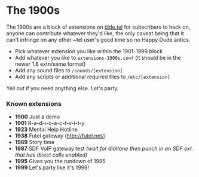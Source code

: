 # The 1900s #

The 1900s are a block of extensions on [tilde.tel](https://tilde.tel "tilde.tel") for subscribers to hack on, anyone can contribute whatever they'd like, the only caveat being that it can't infringe on any other ~tel user's good time so no Happy Dude antics.

* Pick whatever extension you like within the 1901-1999 block
* Add whatever you like to `extensions-1900s.conf` (it should be in the newer 1.8 extn/same format)
* Add any sound files to `/sounds/[extension]`
* Add any scripts or additional required files to `/etc/[extension]`

Yell out if you need anything else. Let's party.


### Known extensions ###
* **1900** Just a demo
* **1901** R-a-d-i-o-a-c-t-v-i-t-y
* **1923** Mental Help Hotline
* **1938** Futel gateway (http://futel.net/)
* **1969** Story time
* **1987** SDF VoIP gateway test *(wait for dialtone then punch in an SDF ext. that has direct calls enabled)*
* **1995** Gives you the rundown of 1995
* **1999** Let's party like it's 1999!
